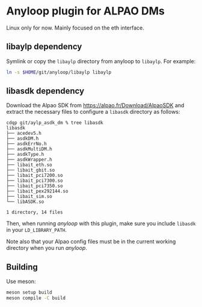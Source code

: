 Anyloop plugin for ALPAO DMs
============================

Linux only for now. Mainly focused on the eth interface.

libaylp dependency
------------------

Symlink or copy the `libaylp` directory from anyloop to `libaylp`. For example:

```sh
ln -s $HOME/git/anyloop/libaylp libaylp
```

libasdk dependency
------------------

Download the Alpao SDK from <https://alpao.fr/Download/AlpaoSDK> and extract the
necessary files to configure a `libasdk` directory as follows:

```
cdqp git/aylp_asdk_dm % tree libasdk 
libasdk
├── acedev5.h
├── asdkDM.h
├── asdkErrNo.h
├── asdkMultiDM.h
├── asdkType.h
├── asdkWrapper.h
├── libait_eth.so
├── libait_gbit.so
├── libait_pci7200.so
├── libait_pci7300.so
├── libait_pci7350.so
├── libait_pex292144.so
├── libait_sim.so
└── libASDK.so

1 directory, 14 files
```

Then, when running *anyloop* with this plugin, make sure you include `libasdk`
in your `LD_LIBRARY_PATH`.

Note also that your Alpao config files must be in the current working directory
when you run *anyloop*.


Building
--------

Use meson:

```sh
meson setup build
meson compile -C build
```

